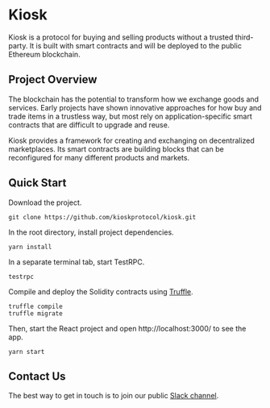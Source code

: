 # Kiosk

Kiosk is a protocol for buying and selling products without a trusted third-party. It is built with smart contracts and will be deployed to the public Ethereum blockchain.

## Project Overview

The blockchain has the potential to transform how we exchange goods and services. Early projects have shown innovative approaches for how buy and trade items in a trustless way, but most rely on application-specific smart contracts that are difficult to upgrade and reuse.

Kiosk provides a framework for creating and exchanging on decentralized marketplaces. Its smart contracts are building blocks that can be reconfigured for many different products and markets.

## Quick Start

Download the project.
```
git clone https://github.com/kioskprotocol/kiosk.git
```

In the root directory, install project dependencies.

```
yarn install
```

In a separate terminal tab, start TestRPC.

```
testrpc
```

Compile and deploy the Solidity contracts using [Truffle](http://truffleframework.com/).

```
truffle compile
truffle migrate
```

Then, start the React project and open http://localhost:3000/ to see the app.

```
yarn start
```

## Contact Us

The best way to get in touch is to join our public [Slack channel](https://join.slack.com/t/kioskprotocol/shared_invite/MjI3NzAwMzMyMTYyLTE1MDI5MjYyNzItM2FiMjA1NWIxZg).
